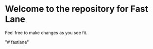 # Welcome to the repository for Fast Lane
Feel free to make changes as you see fit. 
 
"# fastlane" 
